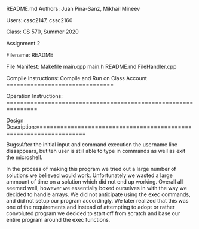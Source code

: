 README.md
Authors: Juan Pina-Sanz, Mikhail Mineev

Users: cssc2147, cssc2160

Class: CS 570, Summer 2020

Assignment 2

Filename: README

File Manifest: Makefile main.cpp main.h README.md FileHandler.cpp

Compile Instructions: Compile and Run on Class Account ===============================

Operation Instructions: ===============================================================

Design Description:====================================================================

Bugs:After the initial input and command execution the username line dissappears, but teh user is still able to type in commands as well as exit the microshell.


In the process of making this program we tried out a large number of solutions we believed would work. Unfortunately we wasted a large ammount of time on a solution which did not end up working. Overall all seemed well, however we essentially boxed ourselves in with the way we decided to handle arrays. We did not anticipate using the exec commands, and did not setup our program accordingly. We later realized that this was one of the requirements and instead of attempting to adopt or rather convoluted program we decided to start off from scratch and base our entire program around the exec functions. 
